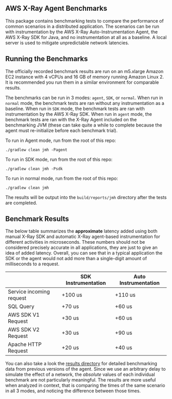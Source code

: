 ## AWS X-Ray Agent Benchmarks

This package contains benchmarking tests to compare the performance of common scenarios in a distributed application. 
The scenarios can be run with instrumentation by the AWS X-Ray Auto-Instrumentation Agent, the AWS X-Ray SDK for Java, 
and no instrumentation at all as a baseline. A local server is used to mitigate unpredictable network latencies.

## Running the Benchmarks

The officially recorded benchmark results are run on an m5.xlarge Amazon EC2 instance with 4 vCPUs and 16 GB
of memory running Amazon Linux 2. It is recommended you run them in a similar environment for comparable results.

The benchmarks can be run in 3 modes: `agent`, `SDK`, or `normal`. When run in `normal` mode, the benchmark tests are ran without
any instrumentation as a baseline. When run in `SDK` mode, the benchmark tests are ran with instrumentation by the AWS X-Ray SDK.
When run in `agent` mode, the benchmark tests are ran with the X-Ray Agent included on the benchmarking JVM (these can take
quite a while to complete because the agent must re-initialize before each benchmark trial). 

To run in Agent mode, run from the root of this repo:

```shell script
./gradlew clean jmh -Pagent
```

To run in SDK mode, run from the root of this repo:

```shell script
./gradlew clean jmh -Psdk
```

To run in normal mode, run from the root of this repo:

```shell script
./gradlew clean jmh
```

The results will be output into the `build/reports/jmh` directory after the tests are completed.

## Benchmark Results

The below table summarizes the **approximate** latency added using both manual X-Ray SDK and automatic
X-Ray agent-based instrumentation for different activities in microseconds. These numbers should not be
considered precisely accurate in all applications, they are just to give an idea of added latency.
Overall, you can see that in a typical application the SDK or the agent would not add more than a single-digit
amount of milliseconds to a request.

|                          | SDK Instrumentation | Auto Instrumentation |
|--------------------------|---------------------|----------------------|
| Service incoming request | +100 us             | +110 us              |
| SQL Query                | +70 us              | +60 us               |
| AWS SDK V1 Request       | +30 us              | +60 us               |
| AWS SDK V2 Request       | +30 us              | +90 us               |
| Apache HTTP Request      | +20 us              | +40 us               |

You can  also take a look the [results directory](https://github.com/aws/aws-xray-java-agent/tree/master/aws-xray-agent-benchmark/results)
for detailed benchmarking data from previous versions of the agent. Since we use an arbitrary delay to simulate the effect
of a network, the *absolute* values of each individual benchmark are not particularly meaningful. The results are more
useful when analyzed in context, that is comparing the times of the same scenario in all 3 modes, and noticing
the difference between those times.
